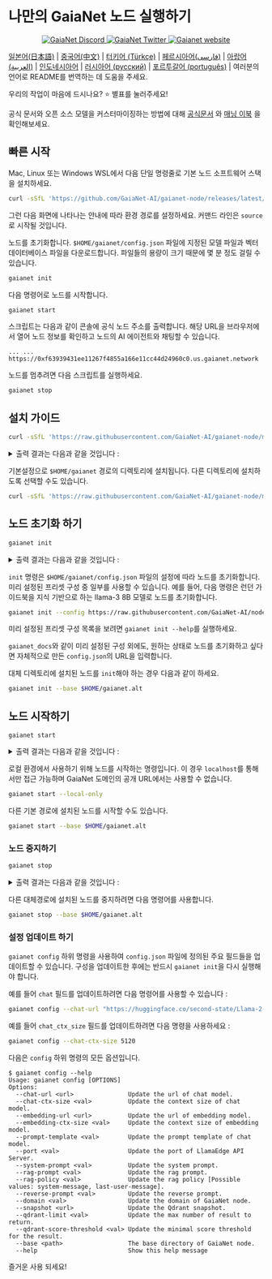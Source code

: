 # 나만의 GaiaNet 노드 실행하기

<p align="center">
  <a href="https://discord.gg/gaianet-ai">
    <img src="https://img.shields.io/badge/chat-Discord-7289DA?logo=discord" alt="GaiaNet Discord">
  </a>
  <a href="https://twitter.com/Gaianet_AI">
    <img src="https://img.shields.io/badge/Twitter-1DA1F2?logo=twitter&amp;logoColor=white" alt="GaiaNet Twitter">
  </a>
   <a href="https://www.gaianet.ai/">
    <img src="https://img.shields.io/website?up_message=Website&url=https://www.gaianet.ai/" alt="Gaianet website">
  </a>
</p>

[일본어(日本語)](README-ja.md) | [중국어(中文)](README-cn.md)  | [터키어 (Türkçe)](README-tr.md) | [페르시아어(فارسی)](README-fa.md) | [아랍어 (العربية)](README-ar.md) | [인도네시아어](README-id.md) | [러시아어 (русский)](README-ru.md) | [포르투갈어 (português)](README-pt.md) | 여러분의 언어로 README를 번역하는 데 도움을 주세요.

우리의 작업이 마음에 드시나요? ⭐ 별표를 눌러주세요!

공식 문서와 오픈 소스 모델을 커스터마이징하는 방법에 대해 [공식문서](https://docs.gaianet.ai/) 와 [매닝 이북](https://www.manning.com/liveprojectseries/open-source-llms-on-your-own-computer) 을 확인해보세요.

## 빠른 시작

Mac, Linux 또는 Windows WSL에서 다음 단일 명령줄로 기본 노드 소프트웨어 스택을 설치하세요.

```bash
curl -sSfL 'https://github.com/GaiaNet-AI/gaianet-node/releases/latest/download/install.sh' | bash
```

그런 다음 화면에 나타나는 안내에 따라 환경 경로를 설정하세요. 커맨드 라인은 `source`로 시작될 것입니다.

노드를 초기화합니다. `$HOME/gaianet/config.json` 파일에 지정된 모델 파일과 벡터 데이터베이스 파일을 다운로드합니다. 파일들의 용량이 크기 때문에 몇 분 정도 걸릴 수 있습니다.
```bash
gaianet init
```

다음 명령어로 노드를 시작합니다.

```bash
gaianet start
```

스크립트는 다음과 같이 콘솔에 공식 노드 주소를 출력합니다. 해당 URL을 브라우저에서 열어 노드 정보를 확인하고 노드의 AI 에이전트와 채팅할 수 있습니다.

```
... ... https://0xf63939431ee11267f4855a166e11cc44d24960c0.us.gaianet.network
```

노드를 멈추려면 다음 스크립트를 실행하세요.

```bash
gaianet stop
```

## 설치 가이드

```bash
curl -sSfL 'https://raw.githubusercontent.com/GaiaNet-AI/gaianet-node/main/install.sh' | bash
```

<details><summary> 출력 결과는 다음과 같을 것입니다 : </summary>

```console
[+] Downloading default config file ...
[+] Downloading nodeid.json ...
[+] Installing WasmEdge with wasi-nn_ggml plugin ...
Info: Detected Linux-x86_64
Info: WasmEdge Installation at /home/azureuser/.wasmedge
Info: Fetching WasmEdge-0.13.5
/tmp/wasmedge.2884467 ~/gaianet
######################################################################## 100.0%
~/gaianet
Info: Fetching WasmEdge-GGML-Plugin
Info: Detected CUDA version:
/tmp/wasmedge.2884467 ~/gaianet
######################################################################## 100.0%
~/gaianet
Installation of wasmedge-0.13.5 successful
WasmEdge binaries accessible
    The WasmEdge Runtime wasmedge version 0.13.5 is installed in /home/azureuser/.wasmedge/bin/wasmedge.
[+] Installing Qdrant binary...
    * Download Qdrant binary
################################################################################################## 100.0%
    * Initialize Qdrant directory
[+] Downloading the rag-api-server.wasm ...
################################################################################################## 100.0%
[+] Downloading dashboard ...
################################################################################################## 100.0%
```
</details>

기본설정으로 `$HOME/gaianet` 경로의 디렉토리에 설치됩니다. 다른 디렉토리에 설치하도록 선택할 수도 있습니다.

```bash
curl -sSfL 'https://raw.githubusercontent.com/GaiaNet-AI/gaianet-node/main/install.sh' | bash -s -- --base $HOME/gaianet.alt
```

## 노드 초기화 하기

```bash
gaianet init
```

<details><summary> 출력 결과는 다음과 같을 것입니다 : </summary>

```bash
[+] Downloading Llama-2-7b-chat-hf-Q5_K_M.gguf ...
############################################################################################################################## 100.0%############################################################################################################################## 100.0%

[+] Downloading all-MiniLM-L6-v2-ggml-model-f16.gguf ...

############################################################################################################################## 100.0%############################################################################################################################## 100.0%

[+] Creating 'default' collection in the Qdrant instance ...

    * Start a Qdrant instance ...

    * Remove the existed 'default' Qdrant collection ...

    * Download Qdrant collection snapshot ...
############################################################################################################################## 100.0%############################################################################################################################## 100.0%

    * Import the Qdrant collection snapshot ...

    * Recovery is done successfully
```

</details>

`init` 명령은 `$HOME/gaianet/config.json` 파일의 설정에 따라 노드를 초기화합니다. 미리 설정된 프리셋 구성 중 일부를 사용할 수 있습니다. 예를 들어, 다음 명령은 런던 가이드북을 지식 기반으로 하는 llama-3 8B 모델로 노드를 초기화합니다.

```bash
gaianet init --config https://raw.githubusercontent.com/GaiaNet-AI/node-configs/main/llama-3-8b-instruct_london/config.json
```

미리 설정된 프리셋 구성 목록을 보려면 `gaianet init --help`를 실행하세요.

`gaianet_docs`와 같이 미리 설정된 구성 외에도, 원하는 상태로 노드를 초기화하고 싶다면 자체적으로 만든 `config.json`의 URL을 입력합니다.


대체 디렉토리에 설치된 노드를 `init`해야 하는 경우 다음과 같이 하세요.

```bash
gaianet init --base $HOME/gaianet.alt
```

## 노드 시작하기

```
gaianet start
```
<details><summary> 출력 결과는 다음과 같을 것입니다 : </summary>
```bash
[+] Starting Qdrant instance ...
    Qdrant instance started with pid: 39762
[+] Starting LlamaEdge API Server ...
    Run the following command to start the LlamaEdge API Server:
wasmedge --dir .:./dashboard --nn-preload default:GGML:AUTO:Llama-2-7b-chat-hf-Q5_K_M.gguf --nn-preload embedding:GGML:AUTO:all-MiniLM-L6-v2-ggml-model-f16.gguf rag-api-server.wasm --model-name Llama-2-7b-chat-hf-Q5_K_M,all-MiniLM-L6-v2-ggml-model-f16 --ctx-size 4096,384 --prompt-template llama-2-chat --qdrant-collection-name default --web-ui ./ --socket-addr 0.0.0.0:8080 --log-prompts --log-stat --rag-prompt "Use the following pieces of context to answer the user's question.\nIf you don't know the answer, just say that you don't know, don't try to make up an answer.\n----------------\n"
    LlamaEdge API Server started with pid: 39796
```
</details>

로컬 환경에서 사용하기 위해 노드를 시작하는 명령입니다. 이 경우 `localhost`를 통해서만 접근 가능하며 GaiaNet 도메인의 공개 URL에서는 사용할 수 없습니다.

```bash
gaianet start --local-only
```

다른 기본 경로에 설치된 노드를 시작할 수도 있습니다.

```bash
gaianet start --base $HOME/gaianet.alt
```

### 노드 중지하기

```bash
gaianet stop
```

<details><summary> 출력 결과는 다음과 같을 것입니다 :  </summary>
```bash
[+] Stopping WasmEdge, Qdrant and frpc ...
```
</details>

다른 대체경로에 설치된 노드를 중지하려면 다음 명령어를 사용합니다.

```bash
gaianet stop --base $HOME/gaianet.alt
```

### 설정 업데이트 하기

`gaianet config` 하위 명령을 사용하여 `config.json` 파일에 정의된 주요 필드들을 업데이트할 수 있습니다. 구성을 업데이트한 후에는 반드시 `gaianet init`을 다시 실행해야 합니다.

예를 들어 `chat` 필드를 업데이트하려면 다음 명령어를 사용할 수 있습니다 :

```bash
gaianet config --chat-url "https://huggingface.co/second-state/Llama-2-13B-Chat-GGUF/resolve/main/Llama-2-13b-chat-hf-Q5_K_M.gguf"
```
예를 들어 `chat_ctx_size` 필드를 업데이트하려면 다음 명령을 사용하세요 :

```bash
gaianet config --chat-ctx-size 5120
```

다음은 `config` 하위 명령의 모든 옵션입니다.

```console
$ gaianet config --help
Usage: gaianet config [OPTIONS]
Options:
  --chat-url <url>               Update the url of chat model.
  --chat-ctx-size <val>          Update the context size of chat model.
  --embedding-url <url>          Update the url of embedding model.
  --embedding-ctx-size <val>     Update the context size of embedding model.
  --prompt-template <val>        Update the prompt template of chat model.
  --port <val>                   Update the port of LlamaEdge API Server.
  --system-prompt <val>          Update the system prompt.
  --rag-prompt <val>             Update the rag prompt.
  --rag-policy <val>             Update the rag policy [Possible values: system-message, last-user-message].
  --reverse-prompt <val>         Update the reverse prompt.
  --domain <val>                 Update the domain of GaiaNet node.
  --snapshot <url>               Update the Qdrant snapshot.
  --qdrant-limit <val>           Update the max number of result to return.
  --qdrant-score-threshold <val> Update the minimal score threshold for the result.
  --base <path>                  The base directory of GaiaNet node.
  --help                         Show this help message
```

즐거운 사용 되세요!
